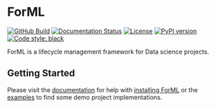 <!--
 Licensed to the Apache Software Foundation (ASF) under one
 or more contributor license agreements.  See the NOTICE file
 distributed with this work for additional information
 regarding copyright ownership.  The ASF licenses this file
 to you under the Apache License, Version 2.0 (the
 "License"); you may not use this file except in compliance
 with the License.  You may obtain a copy of the License at

   http://www.apache.org/licenses/LICENSE-2.0

 Unless required by applicable law or agreed to in writing,
 software distributed under the License is distributed on an
 "AS IS" BASIS, WITHOUT WARRANTIES OR CONDITIONS OF ANY
 KIND, either express or implied.  See the License for the
 specific language governing permissions and limitations
 under the License.
-->

ForML
=====

[![GitHub Build](https://github.com/formlio/forml/workflows/CI%20Build/badge.svg)](https://github.com/formlio/forml/actions)
[![Documentation Status](https://readthedocs.org/projects/forml/badge/?version=latest)](https://forml.readthedocs.io/en/latest/?badge=latest)
[![License](http://img.shields.io/:license-Apache%202-blue.svg)](http://www.apache.org/licenses/LICENSE-2.0.txt)
[![PyPI version](https://badge.fury.io/py/forml.svg)](https://badge.fury.io/py/forml)
[![Code style: black](https://img.shields.io/badge/code%20style-black-000000.svg)](https://github.com/psf/black)


ForML is a lifecycle management framework for Data science projects.


Getting Started
---------------

Please visit the [documentation](docs) for help with [installing ForML](docs/installation.rst) or
the [examples](docs/examples.rst) to find some demo project implementations.
